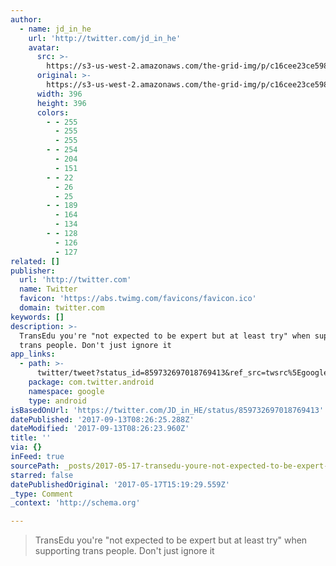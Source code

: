 ```yaml
---
author:
  - name: jd_in_he
    url: 'http://twitter.com/jd_in_he'
    avatar:
      src: >-
        https://s3-us-west-2.amazonaws.com/the-grid-img/p/c16cee23ce5983921a12820e8a443aded855e2c1.jpg
      original: >-
        https://s3-us-west-2.amazonaws.com/the-grid-img/p/c16cee23ce5983921a12820e8a443aded855e2c1.jpg
      width: 396
      height: 396
      colors:
        - - 255
          - 255
          - 255
        - - 254
          - 204
          - 151
        - - 22
          - 26
          - 25
        - - 189
          - 164
          - 134
        - - 128
          - 126
          - 127
related: []
publisher:
  url: 'http://twitter.com'
  name: Twitter
  favicon: 'https://abs.twimg.com/favicons/favicon.ico'
  domain: twitter.com
keywords: []
description: >-
  TransEdu you're "not expected to be expert but at least try" when supporting
  trans people. Don't just ignore it
app_links:
  - path: >-
      twitter/tweet?status_id=859732697018769413&ref_src=twsrc%5Egoogle%7Ctwcamp%5Eandroidseo%7Ctwgr%5Estatus%7Ctwterm%5E859732697018769413
    package: com.twitter.android
    namespace: google
    type: android
isBasedOnUrl: 'https://twitter.com/JD_in_HE/status/859732697018769413'
datePublished: '2017-09-13T08:26:25.288Z'
dateModified: '2017-09-13T08:26:23.960Z'
title: ''
via: {}
inFeed: true
sourcePath: _posts/2017-05-17-transedu-youre-not-expected-to-be-expert-but-at-least-try.md
starred: false
datePublishedOriginal: '2017-05-17T15:19:29.559Z'
_type: Comment
_context: 'http://schema.org'

---
```

> TransEdu you're "not expected to be expert but at least try" when supporting trans people. Don't just ignore it